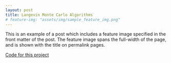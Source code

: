 ```yaml
---
layout: post
title: Langevin Monte Carlo Algorithms
# feature-img: "assets/img/sample_feature_img.png"
---
```

This is an example of a post which includes a feature image specified in the front matter of the post. The feature image spans the full-width of the page, and is shown with the title on permalink pages.

[Code for this project](https://github.com/Tom271/LangevinMC)
